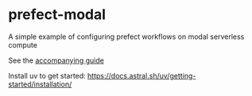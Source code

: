 # prefect-modal
A simple example of configuring prefect workflows on modal serverless compute

See the [accompanying guide](https://smiling-galliform-8d3.notion.site/Prefect-on-Modal-1912909a140e80d29ac7dd72558f3f3c?pvs=74)

Install uv to get started: https://docs.astral.sh/uv/getting-started/installation/

